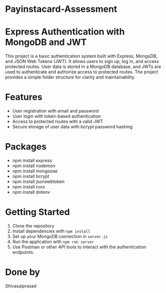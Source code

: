# Payinstacard-Assessment

# Express Authentication with MongoDB and JWT
This project is a basic authentication system built with Express, MongoDB, and JSON Web Tokens (JWT). 
It allows users to sign up, log in, and access protected routes. 
User data is stored in a MongoDB database, and JWTs are used to authenticate and authorize access to protected routes. 
The project provides a simple folder structure for clarity and maintainability.

# Features
- User registration with email and password
- User login with token-based authentication
- Access to protected routes with a valid JWT
- Secure storage of user data with bcrypt password hashing

# Packages
- npm install express
- npm install nodemon
- npm install mongoose
- npm install bcrypt
- npm install jsonwebtoken
- npm install cors
- npm install dotenv

# Getting Started
1. Clone the repository
2. Install dependencies with `npm install`
3. Set up your MongoDB connection in `server.js`
4. Run the application with `npm run server`
5. Use Postman or other API tools to interact with the authentication endpoints.

# Done by 
Shivasaiprasad
